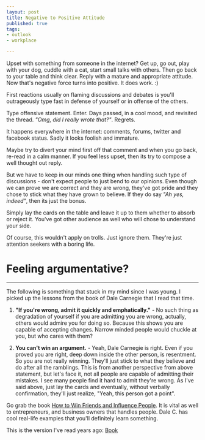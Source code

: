 ```yaml
---
layout: post
title: Negative to Positive Attitude
published: true
tags:
- outlook
- workplace

---
```


Upset with something from someone in the internet? Get up, go out, play with your dog, cuddle with a cat, start small talks with others. Then go back to your table and think clear. Reply with a mature and appropriate attitude. Now that's negative force turns into positive. It does work. :)

First reactions usually on flaming discussions and debates is you'll outrageously type fast in defense of yourself or in offense of the others. 

Type offensive statement. Enter. Days passed, in a cool mood, and revisited the thread. *"Omg, did I really wrote that?"*. Regrets.

It happens everywhere in the internet: comments, forums, twitter and facebook status. Sadly it looks foolish and immature.

Maybe try to divert your mind first off that comment and when you go back, re-read in a calm manner. If you feel less upset, then its try to compose a well thought out reply.

But we have to keep in our minds one thing when handling such type of discussions - don't expect people to just bend to our opinions. Even though we can prove we are correct and they are wrong, they've got pride and they chose to stick what they have grown to believe. If they do say *"Ah yes, indeed"*, then its just the bonus.

Simply lay the cards on the table and leave it up to them whether to absorb or reject it. You've got other audience as well who will chose to understand your side.

Of course, this wouldn't apply on trolls. Just ignore them. They're just attention seekers with a boring life.

# Feeling argumentative?
- - -

The following is something that stuck in my mind since I was young. I picked up the lessons from the book of Dale Carnegie that I read that time.

1. **"If you're wrong, admit it quickly and emphatically."** - No such thing as degradation of yourself if you are admitting you are wrong, actually, others would admire you for doing so. Because this shows you are capable of accepting changes. Narrow minded people would chuckle at you, but who cares with them? 


2. **You can't win an argument.** - Yeah, Dale Carnegie is right. Even if you proved you are right, deep down inside the other person, is resentment. So you are not really winning. They'll just stick to what they believe and do after all the ramblings. This is from another perspective from above statement, but let's face it, not all people are capable of admitting their mistakes. I see many people find it hard to admit they're wrong. As I've said above, just lay the cards and eventually, without verbally confirmation, they'll just realize, "Yeah, this person got a point".

Go grab the book [How to Win Friends and Influence People](http://en.wikipedia.org/wiki/How_to_Win_Friends_and_Influence_People). It is vital as well to entrepreneurs, and business owners that handles people. Dale C. has cool real-life examples that you'll definitely learn something.

This is the version I've read years ago: [Book](http://i.imgur.com/OzTj22y.jpg)